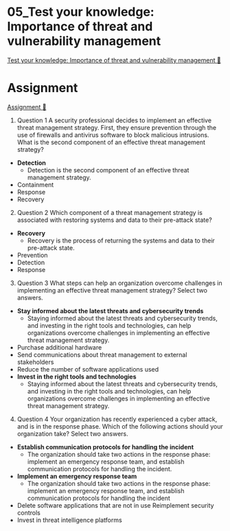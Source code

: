 # 05_Test your knowledge: Importance of threat and vulnerability management

[Test your knowledge: Importance of threat and vulnerability management 🔗](https://www.coursera.org/learn/cloud-security-risks-identify-and-protect-against-threats/assignment-submission/eQEXi/test-your-knowledge-importance-of-threat-and-vulnerability-management)

# Assignment

[Assignment 🔗](https://www.coursera.org/learn/cloud-security-risks-identify-and-protect-against-threats/assignment-submission/eQEXi/test-your-knowledge-importance-of-threat-and-vulnerability-management/attempt)

1.  Question 1
    A security professional decides to implement an effective threat management strategy. First, they ensure prevention through the use of firewalls and antivirus software to block malicious intrusions. What is the second component of an effective threat management strategy?

- **Detection**
  - Detection is the second component of an effective threat management strategy.
- Containment
- Response
- Recovery

2.  Question 2
    Which component of a threat management strategy is associated with restoring systems and data to their pre-attack state?

- **Recovery**
  - Recovery is the process of returning the systems and data to their pre-attack state.
- Prevention
- Detection
- Response

3. Question 3
   What steps can help an organization overcome challenges in implementing an effective threat management strategy? Select two answers.

- **Stay informed about the latest threats and cybersecurity trends**
  - Staying informed about the latest threats and cybersecurity trends, and investing in the right tools and technologies, can help organizations overcome challenges in implementing an effective threat management strategy.
- Purchase additional hardware
- Send communications about threat management to external stakeholders
- Reduce the number of software applications used
- **Invest in the right tools and technologies**
  - Staying informed about the latest threats and cybersecurity trends, and investing in the right tools and technologies, can help organizations overcome challenges in implementing an effective threat management strategy.

4. Question 4
   Your organization has recently experienced a cyber attack, and is in the response phase. Which of the following actions should your organization take? Select two answers.

- **Establish communication protocols for handling the incident**
  - The organization should take two actions in the response phase: implement an emergency response team, and establish communication protocols for handling the incident.
- **Implement an emergency response team**
  - The organization should take two actions in the response phase: implement an emergency response team, and establish communication protocols for handling the incident
- Delete software applications that are not in use
  Reimplement security controls
- Invest in threat intelligence platforms
